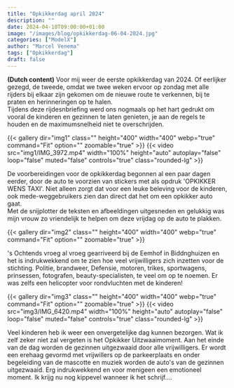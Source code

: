 ```yaml
---
title: "Opkikkerdag april 2024"
description: ""
date: 2024-04-10T09:00:00+01:00
image: "/images/blog/opkikkerdag-06-04-2024.jpg"
categories: ["ModelX"]
author: "Marcel Venema" 
tags: ["Opkikkerdag"]
draft: false
---
```


**(Dutch content)** Voor mij weer de eerste opkikkerdag van 2024. Of eerlijker gezegd, de tweede, omdat we twee weken ervoor op zondag met alle rijders bij elkaar zijn gekomen om de nieuwe route te verkennen, bij te praten en herinneringen op te halen.<br/>
Tijdens deze rijdesnbriefing werd ons nogmaals op het hart gedrukt om vooral de kinderen en gezinnen te laten genieten, je aan de regels te houden en de maximumsnelheid niet te overschrijden.<br/>


{{< gallery dir="img1" class="" height="400" width="400" webp="true" command="Fit" option="" zoomable="true" >}}
{{< video src="img1/IMG_3972.mp4" width="100%" height="auto" autoplay="false" loop="false" muted="false" controls="true" class="rounded-lg" >}}


De voorbereidingen voor de opkikkerdag begonnen al een paar dagen eerder, door de auto te voorzien van stickers met als opdruk 'OPKIKKER WENS TAXI'. Niet alleen zorgt dat voor een leuke beleving voor de kinderen, ook mede-weggebruikers zien dan direct dat het om een opkikker auto gaat.<br/> Met de snijplotter de teksten en afbeeldingen uitgesneden en gelukkig was mijn vrouw zo vriendelijk te helpen om deze vrijdag op de auto te plakken.<br/>

{{< gallery dir="img2" class="" height="400" width="400" webp="true" command="Fit" option="" zoomable="true" >}}

's Ochtends vroeg al vroeg gearriveerd  bij de Eemhof in Biddnghuizen en het is indrukwekkend om te zien hoe veel vrijwilligers zich inzetten voor de stichting. Politie, brandweer, Defensie, motoren, trikes, sportwagens, prinsessen, fotografen, beauty-specialisten, te veel om op te noemen. Er was zelfs een helicopter voor rondvluchten met de kinderen!<br/>

{{< gallery dir="img3" class="" height="400" width="400" webp="true" command="Fit" option="" zoomable="true" >}}
{{< video src="img3/IMG_6420.mp4" width="100%" height="auto" autoplay="false" loop="false" muted="false" controls="true" class="rounded-lg" >}}

Veel kinderen heb ik weer een onvergetelijke dag kunnen bezorgen. Wat ik zelf zeker niet zal vergeten is het Opkikker Uitzwaaimoment. Aan het einde van de dag worden de gezinnen uitgezwaaid door alle vrijwilligers. Er wordt een erehaag gevormd met vrijwillers op de parkeerplaats en onder begeleiding van de mascotte en muziek worden de auto's van de gezinnen uitgezwaaid. Erg indrukwekkend en voor menigeen een emotioneel moment. Ik krijg nu nog kippevel wanneer ik het schrijf....<br/>

&nbsp;  
&nbsp;  
